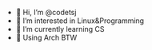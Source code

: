 
- 👋 Hi, I’m @codetsj
- 👀 I’m interested in Linux&Programming
- 🌱 I’m currently learning CS
- 🐧 Using Arch BTW


<!---
codetsj/codetsj is a ✨ special ✨ repository because its `README.md` (this file) appears on your GitHub profile.
You can click the Preview link to take a look at your changes.
--->
